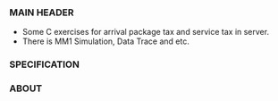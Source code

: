 ### MAIN HEADER
 - Some C exercises for arrival package tax and service tax in server.
 - There is MM1 Simulation, Data Trace and etc.

### SPECIFICATION


### ABOUT 